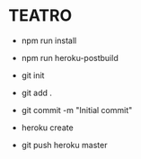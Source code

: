 # TEATRO

- npm run install
- npm run heroku-postbuild

- git init
- git add .
- git commit -m "Initial commit"
- heroku create
- git push heroku master